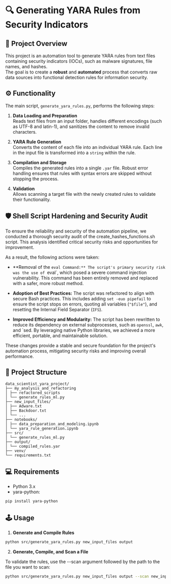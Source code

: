 # 🔍 Generating YARA Rules from Security Indicators

## 🚀 Project Overview
This project is an automation tool to generate YARA rules from text files containing security indicators (IOCs), such as malware signatures, file names, and hashes.  
The goal is to create a **robust** and **automated** process that converts raw data sources into functional detection rules for information security.

## ⚙️ Functionality
The main script, `generate_yara_rules.py`, performs the following steps:

1. **Data Loading and Preparation**  
   Reads text files from an input folder, handles different encodings (such as UTF-8 and latin-1), and sanitizes the content to remove invalid characters.

2. **YARA Rule Generation**  
   Converts the content of each file into an individual YARA rule. Each line in the input file is transformed into a `string` within the rule.

3. **Compilation and Storage**  
   Compiles the generated rules into a single `.yar` file. Robust error handling ensures that rules with syntax errors are skipped without stopping the process.

4. **Validation**  
   Allows scanning a target file with the newly created rules to validate their functionality.

## 🛡️ Shell Script Hardening and Security Audit

To ensure the reliability and security of the automation pipeline, we conducted a thorough security audit of the create_hashes_functions.sh script. This analysis identified critical security risks and opportunities for improvement.

As a result, the following actions were taken:

* **Removal of the `eval Command:** The script's primary security risk was the use of `eval`, which posed a severe command injection vulnerability. This command has been entirely removed and replaced with a safer, more robust method.

* **Adoption of Best Practices:** The script was refactored to align with secure Bash practices. This includes adding `set -euo pipefail` to ensure the script stops on errors, quoting all variables (`"$file"`), and resetting the Internal Field Separator (`IFS`).

* **Improved Efficiency and Modularity:** The script has been rewritten to reduce its dependency on external subprocesses, such as `openssl`, `awk`, and `sed. By leveraging native Python libraries, we achieved a more efficient, portable, and maintainable solution.

These changes provide a stable and secure foundation for the project's automation process, mitigating security risks and improving overall performance.


## 📂 Project Structure

```
data_scientist_yara_project/
├── my_analysis_and_refactoring
│ ├── refactored_scripts
│ └── generate_rules_ml.py
├── new_input_files/
│ ├── Adware.txt
│ ├── Backdoor.txt
│ └── ...
├── notebooks/
│ ├── data_preparation_and_modeling.ipynb
│ └── yara_rule_generation.ipynb
├── src/
│ └── generate_rules_ml.py
├── output/
│ └── compiled_rules.yar
├── venv/
└── requirements.txt
```

## 💻 Requirements
* Python 3.x  
* yara-python:  
```bash
pip install yara-python
```

## 🕹️ Usage
1. **Generate and Compile Rules**
```bash
python src/generate_yara_rules.py new_input_files output
```

2. **Generate, Compile, and Scan a File**

To validate the rules, use the --scan argument followed by the path to the file you want to scan:
```bash
python src/generate_yara_rules.py new_input_files output --scan new_input_files/Behavior.txt
```
